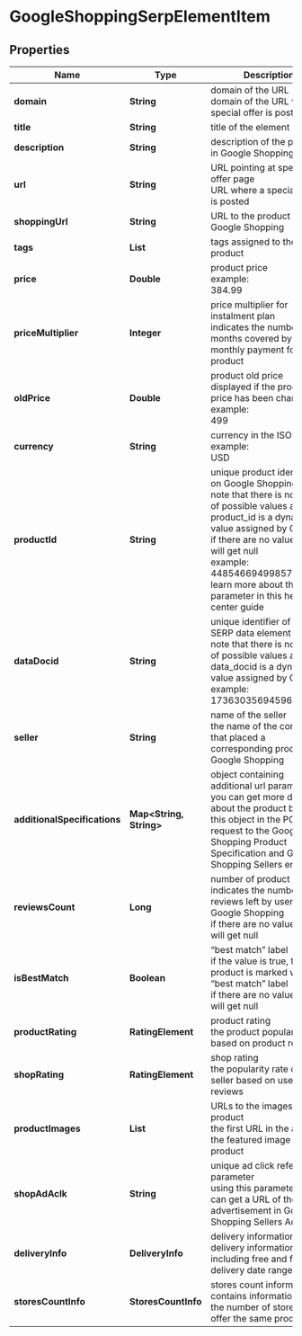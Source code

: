 # GoogleShoppingSerpElementItem


## Properties

| Name | Type | Description | Notes |
|------------ | ------------- | ------------- | -------------|
**domain** | **String** | domain of the URL<br>domain of the URL where a special offer is posted |[optional]|
**title** | **String** | title of the element |[optional]|
**description** | **String** | description of the product in Google Shopping SERP |[optional]|
**url** | **String** | URL pointing at special offer page<br>URL where a special offer is posted |[optional]|
**shoppingUrl** | **String** | URL to the product page on Google Shopping |[optional]|
**tags** | **List<String>** | tags assigned to the product |[optional]|
**price** | **Double** | product price<br>example:<br>384.99 |[optional]|
**priceMultiplier** | **Integer** | price multiplier for instalment plan<br>indicates the number of months covered by the monthly payment for the product |[optional]|
**oldPrice** | **Double** | product old price<br>displayed if the product price has been changed<br>example:<br>499 |[optional]|
**currency** | **String** | currency in the ISO format<br>example:<br>USD |[optional]|
**productId** | **String** | unique product identifier on Google Shopping<br>note that there is no full list of possible values as the product_id is a dynamic value assigned by Google<br>if there are no values, you will get null<br>example:<br>4485466949985702538<br>learn more about the parameter in this help center guide |[optional]|
**dataDocid** | **String** | unique identifier of the SERP data element<br>note that there is no full list of possible values as the data_docid is a dynamic value assigned by Google<br>example:<br>17363035694596624076 |[optional]|
**seller** | **String** | name of the seller<br>the name of the company that placed a corresponding product on Google Shopping |[optional]|
**additionalSpecifications** | **Map<String, String>** | object containing additional url parameters<br>you can get more details about the product by using this object in the POST request to the Google Shopping Product Specification and Google Shopping Sellers endpoint |[optional]|
**reviewsCount** | **Long** | number of product reviews<br>indicates the number of reviews left by users on Google Shopping<br>if there are no values, you will get null |[optional]|
**isBestMatch** | **Boolean** | “best match” label<br>if the value is true, the product is marked with the “best match” label<br>if there are no values, you will get null |[optional]|
**productRating** | **RatingElement** | product rating<br>the product popularity rate based on product reviews |[optional]|
**shopRating** | **RatingElement** | shop rating<br>the popularity rate of the seller based on user reviews |[optional]|
**productImages** | **List<String>** | URLs to the images of the product<br>the first URL in the array is the featured image of the product |[optional]|
**shopAdAclk** | **String** | unique ad click referral parameter<br>using this parameter you can get a URL of the advertisement in Google Shopping Sellers Ad URL |[optional]|
**deliveryInfo** | **DeliveryInfo** | delivery information<br>delivery information including free and fast delivery date ranges |[optional]|
**storesCountInfo** | **StoresCountInfo** | stores count information<br>contains information about the number of stores that offer the same product |[optional]|